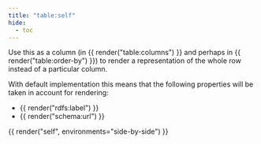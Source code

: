 ```yaml
---
title: "table:self"
hide:
  - toc
---
```


Use this as a column (in {{ render("table:columns") }} and perhaps in {{ render("table:order-by") }}) to render a representation of the whole row instead of a particular column.

With default implementation this means that the following properties will be taken in account for rendering:

* {{ render("rdfs:label") }}
* {{ render("schema:url") }}

{{ render("self", environments="side-by-side") }}
